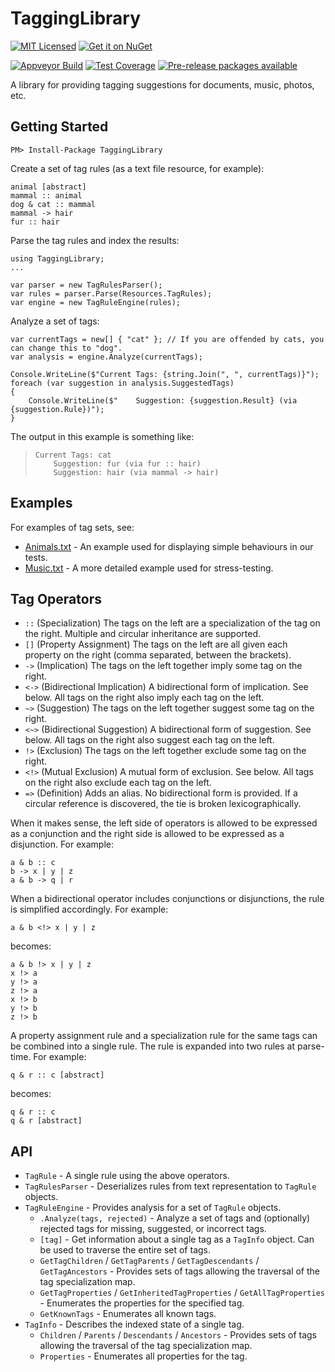 TaggingLibrary
=======

[![MIT Licensed](https://img.shields.io/badge/license-MIT-blue.svg?style=flat-square)](license.md)
[![Get it on NuGet](https://img.shields.io/nuget/v/TaggingLibrary.svg?style=flat-square)](http://nuget.org/packages/TaggingLibrary)

[![Appveyor Build](https://img.shields.io/appveyor/ci/otac0n/TaggingLibrary.svg?style=flat-square)](https://ci.appveyor.com/project/otac0n/TaggingLibrary)
[![Test Coverage](https://img.shields.io/codecov/c/github/otac0n/TaggingLibrary.svg?style=flat-square)](https://codecov.io/gh/otac0n/TaggingLibrary)
[![Pre-release packages available](https://img.shields.io/nuget/vpre/TaggingLibrary.svg?style=flat-square)](http://nuget.org/packages/TaggingLibrary)

A library for providing tagging suggestions for documents, music, photos, etc.

Getting Started
---------------

    PM> Install-Package TaggingLibrary

Create a set of tag rules (as a text file resource, for example):

    animal [abstract]
    mammal :: animal
    dog & cat :: mammal
    mammal -> hair
    fur :: hair

Parse the tag rules and index the results:

    using TaggingLibrary;
    ...

    var parser = new TagRulesParser();
    var rules = parser.Parse(Resources.TagRules);
    var engine = new TagRuleEngine(rules);

Analyze a set of tags:

    var currentTags = new[] { "cat" }; // If you are offended by cats, you can change this to "dog".
    var analysis = engine.Analyze(currentTags);

    Console.WriteLine($"Current Tags: {string.Join(", ", currentTags)}");
    foreach (var suggestion in analysis.SuggestedTags)
    {
        Console.WriteLine($"    Suggestion: {suggestion.Result} (via {suggestion.Rule})");
    }

The output in this example is something like:

>     Current Tags: cat
>         Suggestion: fur (via fur :: hair)
>         Suggestion: hair (via mammal -> hair)

Examples
--------

For examples of tag sets, see:
* [Animals.txt](TaggingLibrary.Tests/Resources/Animals.txt) - An example used for displaying simple behaviours in our tests.
* [Music.txt](TaggingLibrary.Tests/Resources/Music.txt) - A more detailed example used for stress-testing.

Tag Operators
-------------

* `::` (Specialization) The tags on the left are a specialization of the tag on the right. Multiple and circular inheritance are supported.
* `[]` (Property Assignment) The tags on the left are all given each property on the right (comma separated, between the brackets).
* `->` (Implication) The tags on the left together imply some tag on the right.
* `<->` (Bidirectional Implication) A bidirectional form of implication. See below. All tags on the right also imply each tag on the left.
* `~>` (Suggestion) The tags on the left together suggest some tag on the right.
* `<~>` (Bidirectional Suggestion) A bidirectional form of suggestion. See below. All tags on the right also suggest each tag on the left.
* `!>` (Exclusion) The tags on the left together exclude some tag on the right.
* `<!>` (Mutual Exclusion) A mutual form of exclusion. See below. All tags on the right also exclude each tag on the left.
* `=>` (Definition) Adds an alias. No bidirectional form is provided. If a circular reference is discovered, the tie is broken lexicographically.

When it makes sense, the left side of operators is allowed to be expressed as a conjunction and the right side is allowed to be expressed as a disjunction. For example:

    a & b :: c
    b -> x | y | z
    a & b -> q | r

When a bidirectional operator includes conjunctions or disjunctions, the rule is simplified accordingly. For example:

    a & b <!> x | y | z

becomes:

    a & b !> x | y | z
    x !> a
    y !> a
    z !> a
    x !> b
    y !> b
    z !> b

A property assignment rule and a specialization rule for the same tags can be combined into a single rule. The rule is expanded into two rules at parse-time. For example:

    q & r :: c [abstract]

becomes:

    q & r :: c
    q & r [abstract]

API
---

* `TagRule` - A single rule using the above operators.
* `TagRulesParser` - Deserializes rules from text representation to `TagRule` objects.
* `TagRuleEngine` - Provides analysis for a set of `TagRule` objects.
    * `.Analyze(tags, rejected)` - Analyze a set of tags and (optionally) rejected tags for missing, suggested, or incorrect tags.
    * `[tag]` - Get information about a single tag as a `TagInfo` object. Can be used to traverse the entire set of tags.
    * `GetTagChildren` / `GetTagParents` / `GetTagDescendants` / `GetTagAncestors` - Provides sets of tags allowing the traversal of the tag specialization map.
    * `GetTagProperties` / `GetInheritedTagProperties` / `GetAllTagProperties` - Enumerates the properties for the specified tag.
    * `GetKnownTags` - Enumerates all known tags.
* `TagInfo` - Describes the indexed state of a single tag.
    * `Children` / `Parents` / `Descendants` / `Ancestors` - Provides sets of tags allowing the traversal of the tag specialization map.
    * `Properties` - Enumerates all properties for the tag.
